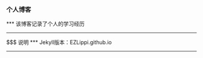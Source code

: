 ### 个人博客
*** 该博客记录了个人的学习经历






*****************************************
$$$ 说明
*** Jekyll版本：EZLippi.github.io
*****************************************
